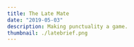 ```yaml
---
title: The Late Mate
date: "2019-05-03"
description: Making punctuality a game.
thumbnail: ./latebrief.png
---
```

